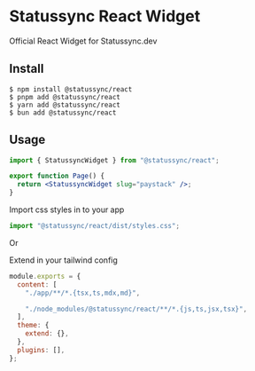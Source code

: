 # Statussync React Widget

Official React Widget for Statussync.dev

## Install

```shell
$ npm install @statussync/react
$ pnpm add @statussync/react
$ yarn add @statussync/react
$ bun add @statussync/react
```

## Usage

```jsx
import { StatussyncWidget } from "@statussync/react";

export function Page() {
  return <StatussyncWidget slug="paystack" />;
}
```

Import css styles in to your app

```js
import "@statussync/react/dist/styles.css";
```

Or

Extend in your tailwind config

```js
module.exports = {
  content: [
    "./app/**/*.{tsx,ts,mdx,md}",

    "./node_modules/@statussync/react/**/*.{js,ts,jsx,tsx}",
  ],
  theme: {
    extend: {},
  },
  plugins: [],
};
```
